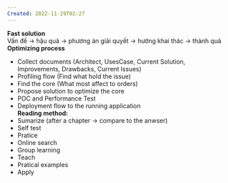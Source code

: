 ```yaml
---
Created: 2022-11-29T02:27
---
```

**Fast solution**  
Vấn đề -> hậu quả -> phương án giải quyết -> hướng khai thác -> thành quả  
**Optimizing process**  
+ Collect documents (Architect, UsesCase, Current Solution, Improvements, Drawbacks, Current Issues)  
+ Profiling flow (Find what hold the issue)  
+ Find the core (What most affect to orders)  
+ Propose solution to optimize the core  
+ POC and Performance Test  
+ Deployment flow to the running application  
**Reading method:**  
+ Sumarize (after a chapter → compare to the anwser)  
+ Self test  
+ Pratice  
+ Online search  
+ Group learning  
+ Teach  
+ Pratical examples  
+ Apply